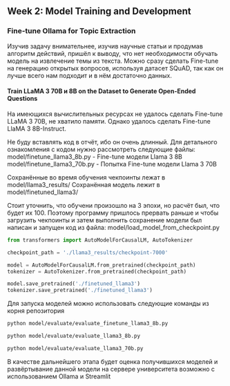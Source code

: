 ## Week 2: Model Training and Development

### Fine-tune Ollama for Topic Extraction
Изучив задачу внимательнее, изучив научные статьи и продумав алгоритм действий, пришёл к выводу, что нет необходимости обучать модель на извлечение темы из текста. Можно сразу сделать Fine-tune на генерацию открытых вопросов, используя датасет SQuAD, так как он лучше всего нам подходит и в нём достаточно данных.


#### Train LLaMA 3 70B и 8B on the Dataset to Generate Open-Ended Questions
На имеющихся вычислительных ресурсах не удалось сделать Fine-tune LLaMA 3 70B, не хватило памяти. 
Однако удалось сделать Fine-tune LlaMA 3 8B-Instruct. 

Не буду вставлять код в отчёт, ибо он очень длинный.
Для детального ознакомления с кодом нужно рассмотреть следующие файлы:
model/finetune_llama3_8b.py - Fine-tune модели Llama 3 8B
model/finetune_llama3_70b.py - Попытка Fine-tune модели Llama 3 70B

Сохранённые во время обучения чекпоинты лежат в model/llama3_results/
Сохранённая модель лежит в model/finetuned_llama3/

Стоит уточнить, что обучени произошло на 3 эпохи, но расчёт был, что будет их 100. 
Поэтому программу пришлось прервать раньше и чтобы загрузить чекпоинты и затем выполнить сохранение модели был написан и запущен код из файла: model/load_model_from_checkpoint.py
```python
from transformers import AutoModelForCausalLM, AutoTokenizer

checkpoint_path = './llama3_results/checkpoint-7000'

model = AutoModelForCausalLM.from_pretrained(checkpoint_path)
tokenizer = AutoTokenizer.from_pretrained(checkpoint_path)

model.save_pretrained('./finetuned_llama3')
tokenizer.save_pretrained('./finetuned_llama3')
```

Для запуска моделей можно использовать следующие команды из корня репозитория
```bash
python model/evaluate/evaluate_finetune_llama3_8b.py 
```

```bash
python model/evaluate/evaluate_llama3_8b.py 
```

```bash
python model/evaluate/evaluate_llama3_70b.py 
```

В качестве дальнейшего этапа будет оценка получившихся моделей и развёртывание данной модели на сервере университета возможно с использованием Ollama и Streamlit